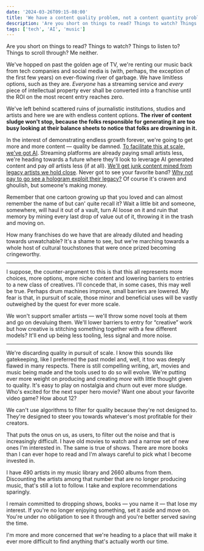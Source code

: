 ```yaml
---
date: '2024-03-26T09:15-08:00'
title: 'We have a content quality problem, not a content quantity problem'
description: 'Are you short on things to read? Things to watch? Things to listen to? Things to scroll through? Me neither.'
tags: ['tech', 'AI', 'music']
---
```

Are you short on things to read? Things to watch? Things to listen to? Things to scroll through? Me neither.<!-- excerpt -->

We've hopped on past the golden age of TV, we're renting our music back from tech companies and social media is (with, perhaps, the exception of the first few years) on ever-flowing river of garbage. We have limitless options, such as they are. *Everyone* has a streaming service and *every* piece of intellectual property ever shall be converted into a franchise until the ROI on the most recent entry reaches zero.

We've left behind scattered ruins of journalistic institutions, studios and artists and here we are with endless content options. <strong class="highlight-text">The river of content sludge won't stop, because the folks responsible for generating it are too busy looking at their balance sheets to notice that folks are drowning in it.</strong>

In the interest of demonstrating endless growth forever, we're going to get more and more content — quality be damned. [To facilitate this at scale, we've got AI](https://coryd.dev/posts/2024/i-dont-want-anything-your-ai-generates/). Streaming platforms are already paying small artists less, we're heading towards a future where they'll look to leverage AI generated content and pay *all* artists less (if at all). [We'll get junk content mined from legacy artists we hold close](https://www.nytimes.com/2024/03/18/opinion/private-equity-music-spotify.html). Never got to see your favorite band? [Why not pay to go see a hologram exploit their legacy?](https://www.theguardian.com/music/2024/jan/04/ai-elvis-not-the-first-hologram-star-to-shake-his-moves-on-stage) Of course it's craven and ghoulish, but someone's making money.

Remember that one cartoon growing up that you loved and can almost remember the name of but can' quite recall it? Wait a little bit and someone, somewhere, will haul it out of a vault, turn AI loose on it and ruin that memory by mining every last drop of value out of it, throwing it in the trash and moving on.

How many franchises do we have that are already diluted and heading towards unwatchable? It's a shame to see, but we're marching towards a whole host of cultural touchstones that were once prized  becoming cringeworthy.

---

I suppose, the counter-argument to this is that this all represents more choices, more options, more niche content and lowering barriers to entries to a new class of creatives. I'll concede that, in some cases, this may well be true. Perhaps drum machines improve, small barriers are lowered. My fear is that, in pursuit of scale, those minor and beneficial uses will be vastly outweighed by the quest for ever more scale.

We won't support smaller artists — we'll throw some novel tools at them and go on devaluing them. We'll lower barriers to entry for “creative” work but how creative is stitching something together with a few different models? It'll end up being less tooling, less signal and more noise.

---

We're discarding quality in pursuit of scale. I know this sounds like gatekeeping, like I preferred the past model and, well, it too was deeply flawed in many respects. There is still compelling writing, art, movies and music being made and the tools used to do so will evolve. We're putting ever more weight on producing and creating *more* with little thought given to quality. It's easy to play on nostalgia and churn out ever more sludge. Who's excited for the next super hero movie? Want one about your favorite video game? How about 12?

We can't use algorithms to filter for quality because they're not designed to. They're designed to steer you towards whatever's most profitable for their creators.

That puts the onus on us, as users, to filter out the noise and that is increasingly difficult. I have old movies to watch and a narrow set of new ones I'm interested in. The same is true of shows. There are more books than I can ever hope to read and I'm always careful to pick what I become invested in.

I have 490 artists in my music library and 2660 albums from them. Discounting the artists among that number that are no longer producing music, that's still a lot to follow. I take and explore recommendations sparingly.

I remain committed to dropping shows, books — you name it — that lose my interest. If you're no longer enjoying something, set it aside and move on. You're under no obligation to see it through and you're better served saving the time.

I'm more and more concerned that we're heading to a place that will make it ever more difficult to find anything that's actually worth our time.